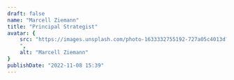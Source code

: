 ```yaml
---
draft: false
name: "Marcell Ziemann"
title: "Principal Strategist"
avatar: {
    src: "https://images.unsplash.com/photo-1633332755192-727a05c4013d?&fit=crop&w=280
    ",
    alt: "Marcell Ziemann"
}
publishDate: "2022-11-08 15:39"
---
```

